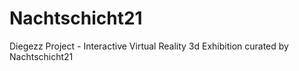 # Nachtschicht21
Diegezz Project - Interactive Virtual Reality 3d Exhibition curated by Nachtschicht21
